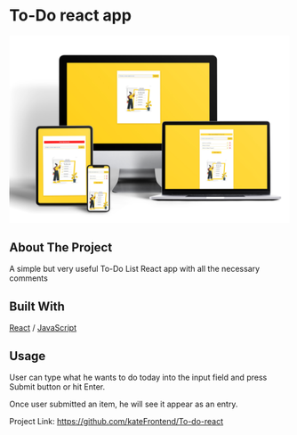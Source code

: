 <div>
  <h1>To-Do react app</h1> 
  <img src="todo.jpg" alt="" width="auto">
</div>

<!-- ABOUT THE PROJECT -->
## About The Project
<p>A simple but very useful To-Do List React app with all the necessary comments</p>
<p></p>

  <p>
  <!--  <a href="№">View Demo Here</a> -->
  </p>

## Built With

[React](https://reactjs.org/) / [JavaScript](https://www.w3schools.com/js/)
 
<!-- USAGE EXAMPLES -->
## Usage

<p></p>
<p>User can type what he wants to do today into the input field and press Submit button or hit Enter.</p>
<p>Once user submitted an item, he will see it appear as an entry.</p>
<p></p>
<p></p>

Project Link: https://github.com/kateFrontend/To-do-react
